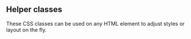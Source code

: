 ## Helper classes

These CSS classes can be used on any HTML element to adjust styles or layout on the fly.
